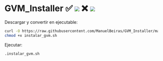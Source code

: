 # GVM_Installer ✅ ![](https://progress-bar.dev/100/?title=Ubuntu) ❌ ![](https://progress-bar.dev/10/?title=Centos)

Descargar y convertir en ejecutable:

```bash
curl -O https://raw.githubusercontent.com/ManuelBeiras/GVM_Installer/main/instalar_gvm.sh
chmod +x instalar_gvm.sh
```
Ejecutar:

```sh
.instalar_gvm.sh
```
